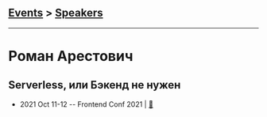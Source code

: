 ## [Events](../README.md) > [Speakers](../speakers.md)
---

# Роман Арестович

## Serverless, или Бэкенд не нужен
- 2021 Oct 11-12 -- Frontend Conf 2021  | [:notebook:](https://drive.google.com/file/d/1HbYf36KeBvYKEZfKey5Qc6v1jYRiq6Y5/view)  
